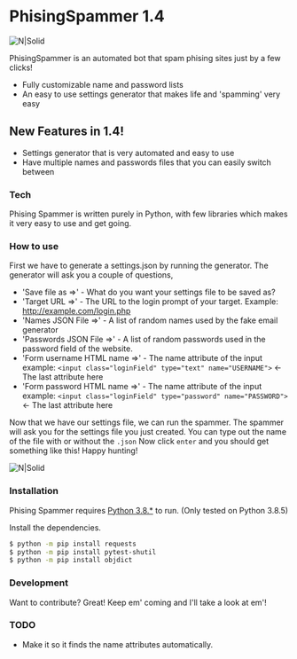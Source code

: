 # PhisingSpammer 1.4

![N|Solid](https://i.imgur.com/E5ltGFC.png)


PhisingSpammer is an automated bot that spam phising sites just by a few clicks!

  - Fully customizable name and password lists
  - An easy to use settings generator that makes life and 'spamming' very easy

## New Features in 1.4!

  - Settings generator that is very automated and easy to use
  - Have multiple names and passwords files that you can easily switch between

### Tech

Phising Spammer is written purely in Python, with few libraries which makes it very easy to use and get going.

### How to use

First we have to generate a settings.json by running the generator. The generator will ask you a couple of questions,
  - 'Save file as =>' - What do you want your settings file to be saved as?
  - 'Target URL =>' - The URL to the login prompt of your target. Example: http://example.com/login.php
  - 'Names JSON File =>' - A list of random names used by the fake email generator
  - 'Passwords JSON File =>' - A list of random passwords used in the password field of the website.
  - 'Form username HTML name =>' - The name attribute of the input 
        example: `<input class="loginField" type="text" name="USERNAME">` <- The last attribute here
  - 'Form password HTML name =>' - The name attribute of the input 
        example: `<input class="loginField" type="password" name="PASSWORD">` <- The last attribute here
        
Now that we have our settings file, we can run the spammer. The spammer will ask you for the settings file you just created. You can type out the name of the file with or without the `.json`
Now click `enter` and you should get something like this! Happy hunting!

  ![N|Solid](https://i.imgur.com/BJQ2ahF.png)

### Installation

Phising Spammer requires [Python 3.8.*](https://www.python.org/) to run.
(Only tested on Python 3.8.5)

Install the dependencies.

```sh
$ python -m pip install requests
$ python -m pip install pytest-shutil
$ python -m pip install objdict
```


### Development

Want to contribute? Great!
Keep em' coming and I'll take a look at em'!

### TODO
  - Make it so it finds the name attributes automatically.
